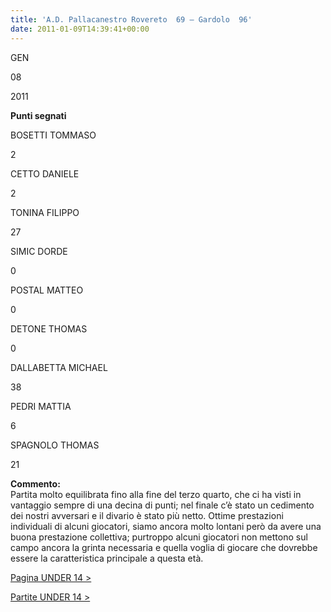 ```yaml
---
title: 'A.D. Pallacanestro Rovereto  69 – Gardolo  96'
date: 2011-01-09T14:39:41+00:00
---
```

GEN

08

2011

**Punti segnati**

BOSETTI TOMMASO

2

CETTO DANIELE

2

TONINA FILIPPO

27

SIMIC DORDE

0

POSTAL MATTEO

0

DETONE THOMAS

0

DALLABETTA MICHAEL

38

PEDRI MATTIA

6

SPAGNOLO THOMAS

21

**Commento:**  
Partita molto equilibrata fino alla fine del terzo quarto, che ci ha visti in vantaggio sempre di una decina di punti; nel finale c’è stato un cedimento dei nostri avversari e il divario è stato più netto. Ottime prestazioni individuali di alcuni giocatori, siamo ancora molto lontani però da avere una buona prestazione collettiva; purtroppo alcuni giocatori non mettono sul campo ancora la grinta necessaria e quella voglia di giocare che dovrebbe essere la caratteristica principale a questa età.

[Pagina UNDER 14 >](http://www.basketgardolo.it/under-14)

[Partite UNDER 14 >](http://www.basketgardolo.it/?tag=under-14&cat=11)